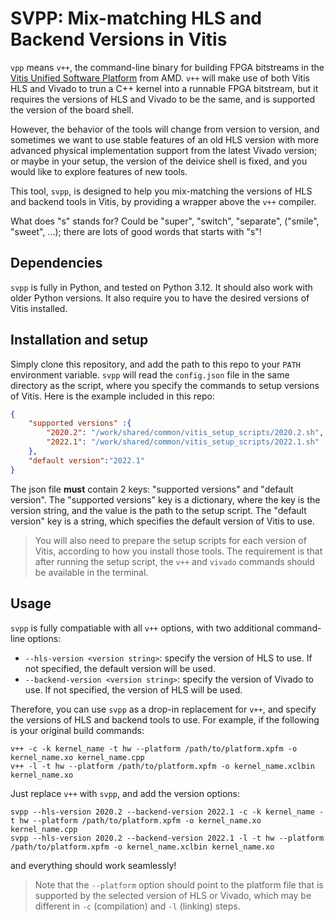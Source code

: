 # SVPP: Mix-matching HLS and Backend Versions in Vitis
`vpp` means `v++`, the command-line binary for building FPGA bitstreams
in the [Vitis Unified Software Platform](https://www.xilinx.com/products/design-tools/vitis.html)
from AMD.
`v++` will make use of both Vitis HLS and Vivado to trun a C++ kernel into a
runnable FPGA bitstream, but it requires the versions of HLS and Vivado to be
the same, and is supported the version of the board shell.

However, the behavior of the tools will change from version to version, and
sometimes we want to use stable features of an old HLS version with more advanced
physical implementation support from the latest Vivado version;
or maybe in your setup, the version of the deivice shell is fixed, and you would like
to explore features of new tools.

This tool, `svpp`, is designed to help you mix-matching the versions of HLS and
backend tools in Vitis, by providing a wrapper above the `v++` compiler.

What does "s" stands for? Could be "super", "switch", "separate", ("smile", "sweet", ...);
there are lots of good words that starts with "s"!

## Dependencies
`svpp` is fully in Python, and tested on Python 3.12. It should also work with older Python versions.
It also require you to have the desired versions of Vitis installed.

## Installation and setup
Simply clone this repository, and add the path to this repo to your `PATH` environment variable.
`svpp` will read the `config.json` file in the same directory as the script, where you specify the
commands to setup versions of Vitis. Here is the example included in this repo:
```json
{
    "supported versions" :{
        "2020.2": "/work/shared/common/vitis_setup_scripts/2020.2.sh",
        "2022.1": "/work/shared/common/vitis_setup_scripts/2022.1.sh"
    },
    "default version":"2022.1"
}
```
The json file **must** contain 2 keys: "supported versions" and "default version".
The "supported versions" key is a dictionary, where the key is the version string, and the value is the path to the setup script. The "default version" key is a string, which specifies the default version of Vitis to use.

> You will also need to prepare the setup scripts for each version of Vitis, according to how you install those tools. The requirement is that after running the setup script, the `v++` and `vivado` commands should be available in the terminal.

## Usage
`svpp` is fully compatiable with all `v++` options, with two additional command-line options:
- `--hls-version <version string>`: specify the version of HLS to use. If not specified, the default version will be used.
- `--backend-version <version string>`: specify the version of Vivado to use. If not specified, the version of HLS will be used.

Therefore, you can use `svpp` as a drop-in replacement for `v++`, and specify the versions of HLS and backend tools to use. For example, if the following is your original build commands:
```
v++ -c -k kernel_name -t hw --platform /path/to/platform.xpfm -o kernel_name.xo kernel_name.cpp
v++ -l -t hw --platform /path/to/platform.xpfm -o kernel_name.xclbin kernel_name.xo
```
Just replace `v++` with `svpp`, and add the version options:
```
svpp --hls-version 2020.2 --backend-version 2022.1 -c -k kernel_name -t hw --platform /path/to/platform.xpfm -o kernel_name.xo kernel_name.cpp
svpp --hls-version 2020.2 --backend-version 2022.1 -l -t hw --platform /path/to/platform.xpfm -o kernel_name.xclbin kernel_name.xo
```
and everything should work seamlessly!

> Note that the `--platform` option should point to the platform file that is supported by the selected
version of HLS or Vivado, which may be different in `-c` (compilation) and `-l` (linking) steps.